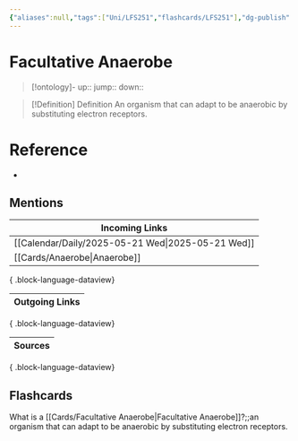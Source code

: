 ```yaml
---
{"aliases":null,"tags":["Uni/LFS251","flashcards/LFS251"],"dg-publish":true,"permalink":"/cards/facultative-anaerobe/","dgPassFrontmatter":true}
---
```


# Facultative Anaerobe

> [!ontology]-
> up:: 
> jump:: 
> down:: 

> [!Definition] Definition
> An organism that can adapt to be anaerobic by substituting electron receptors.

# Reference

- 

## Mentions

| Incoming Links                                       |
| ---------------------------------------------------- |
| [[Calendar/Daily/2025-05-21 Wed\|2025-05-21 Wed]] |
| [[Cards/Anaerobe\|Anaerobe]]                      |

{ .block-language-dataview}

| Outgoing Links |
| -------------- |

{ .block-language-dataview}

| Sources |
| ------- |

{ .block-language-dataview}

## Flashcards

What is a [[Cards/Facultative Anaerobe\|Facultative Anaerobe]]?;;an organism that can adapt to be anaerobic by substituting electron receptors.
<!--SR:!2025-06-07,1,230-->